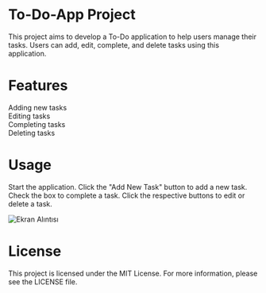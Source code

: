 # To-Do-App Project
This project aims to develop a To-Do application to help users manage their tasks. Users can add, edit, complete, and delete tasks using this application.

# Features
Adding new tasks <br>
Editing tasks   <br>
Completing tasks <br>
Deleting tasks <br>


# Usage
Start the application.
Click the "Add New Task" button to add a new task.
Check the box to complete a task.
Click the respective buttons to edit or delete a task.


![Ekran Alıntısı](https://github.com/Asrinss/todo-react-app/assets/98893650/1bbf3456-9244-4bbd-a819-52f65376f846)



# License
This project is licensed under the MIT License. For more information, please see the LICENSE file.
